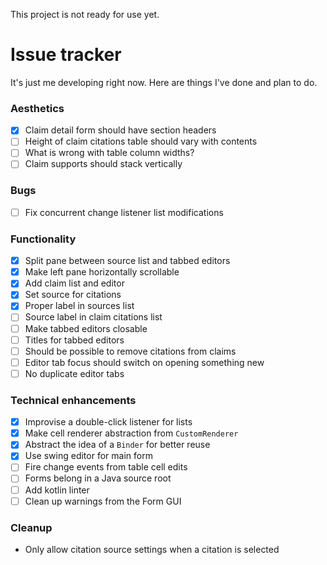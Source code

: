 This project is not ready for use yet.

# Issue tracker
It's just me developing right now. Here are things I've done and plan to do.

### Aesthetics
- [x] Claim detail form should have section headers
- [ ] Height of claim citations table should vary with contents
- [ ] What is wrong with table column widths?
- [ ] Claim supports should stack vertically

### Bugs
- [ ] Fix concurrent change listener list modifications

### Functionality
- [x] Split pane between source list and tabbed editors
- [x] Make left pane horizontally scrollable
- [x] Add claim list and editor
- [x] Set source for citations
- [x] Proper label in sources list
- [ ] Source label in claim citations list
- [ ] Make tabbed editors closable
- [ ] Titles for tabbed editors
- [ ] Should be possible to remove citations from claims
- [ ] Editor tab focus should switch on opening something new
- [ ] No duplicate editor tabs

### Technical enhancements
- [x] Improvise a double-click listener for lists
- [x] Make cell renderer abstraction from `CustomRenderer`
- [x] Abstract the idea of a `Binder` for better reuse
- [x] Use swing editor for main form
- [ ] Fire change events from table cell edits
- [ ] Forms belong in a Java source root
- [ ] Add kotlin linter
- [ ] Clean up warnings from the Form GUI

### Cleanup
- Only allow citation source settings when a citation is selected